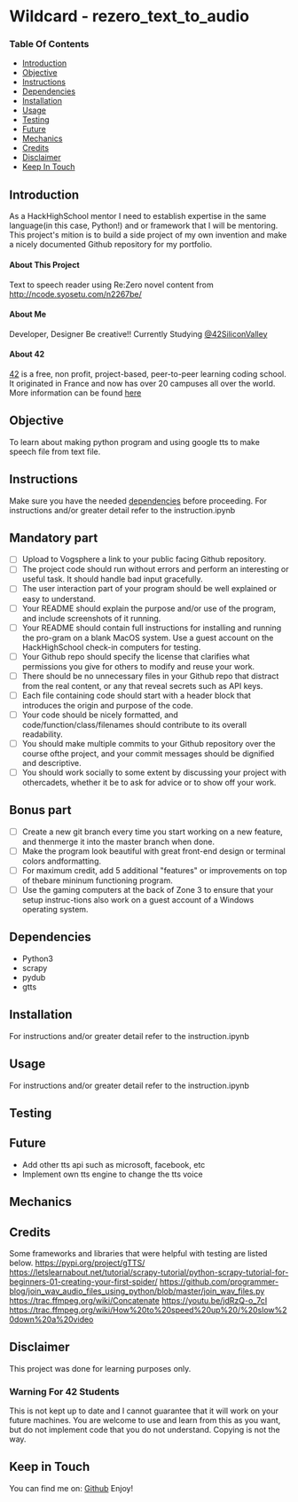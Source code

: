 # Wildcard - rezero_text_to_audio

### Table Of Contents
* [Introduction](#introduction)
* [Objective](#objective)
* [Instructions](#instructions)
* [Dependencies](#dependencies)
* [Installation](#installation)
* [Usage](#usage)
* [Testing](#testing) 
* [Future](#future)
* [Mechanics](#mechanics)
* [Credits](#credits)
* [Disclaimer](#disclaimer)
* [Keep In Touch](#keep-in-touch)

## Introduction  
As a HackHighSchool mentor I need to establish expertise in the same language(in this case, Python!) and or framework that I will be mentoring.
This project's mition is to build a side project of my own invention and make a nicely documented Github repository for my portfolio.

#### About This Project
Text to speech reader using Re:Zero novel content from http://ncode.syosetu.com/n2267be/

#### About Me
Developer, Designer Be creative!! Currently Studying [@42SiliconValley][42]

#### About 42  
[42][42] is a free, non profit, project-based, peer-to-peer learning coding school. It originated in France and now has over 20 campuses all over the world. More information can be found [here][42] 

## Objective  
To learn about making python program and using google tts to make speech file from text file.

## Instructions
Make sure you have the needed [dependencies](#dependencies) before proceeding.
For instructions and/or greater detail refer to the instruction.ipynb
## Mandatory part
- [ ] Upload to Vogsphere a link to your public facing Github repository.
- [ ] The project code should run without errors and perform an interesting or useful task. It should handle bad input gracefully.
- [ ] The user interaction part of your program should be well explained or easy to understand.
- [ ] Your README should explain the purpose and/or use of the program, and include screenshots of it running.
- [ ] Your README should contain full instructions for installing and running the pro-gram on a blank MacOS system.  Use a guest account on the HackHighSchool check-in computers for testing.
- [ ] Your Github repo should specify the license that clarifies what permissions you give for others to modify and reuse your work.
- [ ] There should be no unnecessary files in your Github repo that distract from the real content, or any that reveal secrets such as API keys.
- [ ] Each file containing code should start with a header block that introduces the origin and purpose of the code.
- [ ] Your code should be nicely formatted, and code/function/class/filenames should contribute to its overall readability.
- [ ] You should make multiple commits to your Github repository over the course ofthe project, and your commit messages should be dignified and descriptive.
- [ ] You should work socially to some extent by discussing your project with othercadets, whether it be to ask for advice or to show off your work.
## Bonus part
- [ ] Create a new git branch every time you start working on a new feature, and thenmerge it into the master branch when done.
- [ ] Make the program look beautiful with great front-end design or terminal colors andformatting.
- [ ] For maximum credit, add 5 additional "features" or improvements on top of thebare mininum functioning program.
- [ ] Use the gaming computers at the back of Zone 3 to ensure that your setup instruc-tions also work on a guest account of a Windows operating system.
## Dependencies  
* Python3
* scrapy
* pydub
* gtts

## Installation 
For instructions and/or greater detail refer to the instruction.ipynb
## Usage  
For instructions and/or greater detail refer to the instruction.ipynb
## Testing  

## Future 
* Add other tts api such as microsoft, facebook, etc
* Implement own tts engine to change the tts voice
## Mechanics  

## Credits  

Some frameworks and libraries that were helpful with testing are listed below.
https://pypi.org/project/gTTS/
https://letslearnabout.net/tutorial/scrapy-tutorial/python-scrapy-tutorial-for-beginners-01-creating-your-first-spider/
https://github.com/programmer-blog/join_wav_audio_files_using_python/blob/master/join_wav_files.py
https://trac.ffmpeg.org/wiki/Concatenate
https://youtu.be/jdRzQ-o_7cI
https://trac.ffmpeg.org/wiki/How%20to%20speed%20up%20/%20slow%20down%20a%20video

## Disclaimer

This project was done for learning purposes only.

### Warning For 42 Students

This is not kept up to date and I cannot guarantee that it will work on your future machines. You are welcome to use and learn from this as you want, but do not implement code that you do not understand. Copying is not the way. 

## Keep in Touch

You can find me on:
[Github][kosehy]
Enjoy!

[42]: http://42.us.org "42 USA"
[pdf]: pdf

[kosehy]: https://github.com/kosehy
